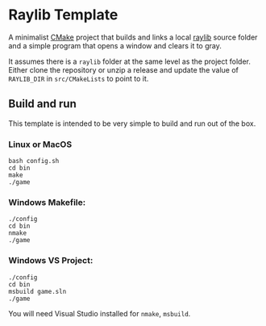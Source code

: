 # Raylib Template

A minimalist [CMake](https://cmake.org/) project that builds and links a local [raylib](https://github.com/raysan5/raylib) source folder and a simple program that opens a window and clears it to gray.

It assumes there is a `raylib` folder at the same level as the project folder. Either clone the repository or unzip a release and update the value of `RAYLIB_DIR` in `src/CMakeLists` to point to it.

## Build and run

This template is intended to be very simple to build and run out of the box.

### Linux or MacOS

```
bash config.sh
cd bin
make
./game
```

### Windows Makefile:

```
./config
cd bin
nmake
./game
```

### Windows VS Project:

```
./config
cd bin
msbuild game.sln
./game
```

You will need Visual Studio installed for `nmake`, `msbuild`.